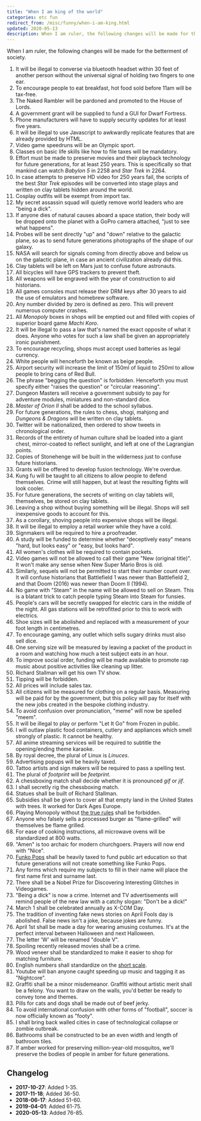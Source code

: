 ```yaml
---
title: "When I am king of the world"
categories: etc fun
redirect_from: /misc/funny/when-i-am-king.html
updated: 2020-05-13
description: When I am ruler, the following changes will be made for the betterment of society.
---
```


When I am ruler, the following changes will be made for the betterment of
society.

1. It will be illegal to converse via bluetooth headset within 30 feet of
   another person without the universal signal of holding two fingers to one
   ear.
2. To encourage people to eat breakfast, hot food sold before 11am will be
   tax-free.
3. The Naked Rambler will be pardoned and promoted to the House of Lords.
4. A government grant will be supplied to fund a GUI for Dwarf Fortress.
5. Phone manufacturers will have to supply security updates for at least five
   years.
6. It will be illegal to use Javascript to awkwardly replicate features that
   are already provided by HTML.
7. Video game speedruns will be an Olympic sport.
8. Classes on basic life skills like how to file taxes will be mandatory.
9. Effort must be made to preserve movies and their playback technology for
   future generations, for at least 250 years. This is specifically so that
   mankind can watch _Babylon 5_ in 2258 and _Star Trek_ in 2264.
10. In case attempts to preserve HD video for 250 years fail, the scripts of
    the best _Star Trek_ episodes will be converted into stage plays and
    written on clay tablets hidden around the world.
11. Cosplay outfits will be exempt from import tax.
12. My secret assassin squad will quietly remove world leaders who are "being a
    dick".
13. If anyone dies of natural causes aboard a space station, their body will be
    dropped onto the planet with a GoPro camera attached, "just to see what
    happens".
14. Probes will be sent directly "up" and "down" relative to the galactic plane,
    so as to send future generations photographs of the shape of our galaxy.
15. NASA will search for signals coming from directly above and below us on the
    galactic plane, in case an ancient civilization already did this.
16. Clay tablets will be left on Mars just to confuse future astronauts.
17. All bicycles will have GPS trackers to prevent theft.
18. All weapons will be engraved with the year of construction to aid
    historians.
19. All games consoles must release their DRM keys after 30 years to aid
    the use of emulators and homebrew software.
20. Any number divided by zero is defined as zero. This will prevent
    numerous computer crashes.
21. All _Monopoly_ boxes in shops will be emptied out and filled with
    copies of superior board game _Machi Koro_.
22. It will be illegal to pass a law that's named the exact opposite of what it
    does. Anyone who votes for such a law shall be given an appropriately
    ironic punishment.
23. To encourage recycling, shops must accept used batteries as legal currency.
24. White people will henceforth be known as beige people.
25. Airport security will increase the limit of 150ml of liquid to 250ml to
    allow people to bring cans of Red Bull.
26. The phrase "begging the question" is forbidden. Henceforth you must
    specify either "raises the question" or "circular reasoning".
27. Dungeon Masters will receive a government subsidy to pay for adventure
    modules, miniatures and non-standard dice.
28. _Master of Orion II_ shall be added to the school syllabus.
29. For future generations, the rules to chess, shogi, mahjong and
    _Dungeons & Dragons_ will be written on clay tablets.
30. Twitter will be nationalized, then ordered to show tweets in chronological
    order.
31. Records of the entirety of human culture shall be loaded into a giant chest,
    mirror-coated to reflect sunlight, and left at one of the Lagrangian
    points.
32. Copies of Stonehenge will be built in the wilderness just to confuse future
    historians.
33. Grants will be offered to develop fusion technology. We're overdue.
34. Kung fu will be taught to all citizens to allow people to defend
    themselves. Crime will still happen, but at least the resulting fights
    will look cooler.
35. For future generations, the secrets of writing on clay tablets will,
    themselves, be stored on clay tablets.
36. Leaving a shop without buying something will be illegal. Shops will sell
    inexpensive goods to account for this.
37. As a corollary, shoving people into expensive shops will be illegal.
38. It will be illegal to employ a retail worker while they have a cold.
39. Signmakers will be required to hire a proofreader.
40. A study will be funded to determine whether "deceptively easy" means "hard,
    but looks easy" or "easy, but looks hard".
41. All women's clothes will be required to contain pockets.
42. Video games will not be allowed to call their game "New (original title)".
    It won't make any sense when New Super Mario Bros is old.
43. Similarly, sequels will not be permitted to start their number count over.
    It will confuse historians that Battlefield 1 was newer than Battlefield 2,
    and that Doom (2016) was newer than Doom II (1994).
44. No game with "Steam" in the name will be allowed to sell on Steam. This is a
    blatant trick to catch people typing Steam into Steam for funsies.
45. People's cars will be secretly swapped for electric cars in the middle of
    the night. All gas stations will be retrofitted prior to this to work with
    electrics.
46. Shoe sizes will be abolished and replaced with a measurement of your foot
    length in centimetres.
47. To encourage gaming, any outlet which sells sugary drinks must also sell
    dice.
48. One serving size will be measured by leaving a packet of the product in a
    room and watching how much a test subject eats in an hour.
49. To improve social order, funding will be made available to promote rap music
    about positive activities like cleaning up litter.
50. Richard Stallman will get his own TV show.
51. Tipping will be forbidden.
52. All prices will include sales tax.
53. All citizens will be measured for clothing on a regular basis. Measuring
    will be paid for by the government, but this policy will pay for itself
    with the new jobs created in the bespoke clothing industry.
54. To avoid confusion over pronunciation, "meme" will now be spelled "meem".
55. It will be illegal to play or perform "Let It Go" from Frozen in public.
56. I will outlaw plastic food containers, cutlery and appliances which smell
    strongly of plastic. It cannot be healthy.
57. All anime streaming services will be required to subtitle the
    opening/ending theme karaoke.
58. By royal decree, the plural of Linux is _Linuces_.
59. Advertising popups will be heavily taxed.
60. Tattoo artists and sign makers will be required to pass a spelling test.
61. The plural of _footprint_ will be _feetprint_.
62. A chessboxing match shall decide whether it is pronounced _gif_ or _jif_.
63. I shall secretly rig the chessboxing match.
64. Statues shall be built of Richard Stallman.
65. Subsidies shall be given to cover all that empty land in the United States
    with trees. It worked for Dark Ages Europe.
66. Playing Monopoly without [the true
rules](http://www.criticalmiss.com/issue10/CampaignRealMonopoly1.html) shall be
    forbidden.
67. Anyone who falsely sells a processed burger as "flame-grilled" will
    themselves be flame grilled.
68. For ease of cooking instructions, all microwave ovens will be standardized
    at 800 watts.
69. "Amen" is too archaic for modern churchgoers. Prayers will now end with
    "Nice".
70. [Funko Pops](https://twitter.com/drewtoothpaste/status/930795364508229632)
    shall be heavily taxed to fund public art education so that future
    generations will not create something like Funko Pops.
71. Any forms which require my subjects to fill in their name will place the
    first name first and surname last.
72. There shall be a Nobel Prize for Discovering Interesting Glitches in
    Videogames.
73. "Being a dick" is now a crime. Internet and TV advertisements will remind
    people of the new law with a catchy slogan: "Don't be a dick!"
74. March 1 shall be celebrated annually as X-COM Day.
75. The tradition of inventing fake news stories on April Fools day is
    abolished. False news isn't a joke, because jokes are funny.
76. April 1st shall be made a day for wearing amusing costumes. It's at the
    perfect interval between Halloween and next Halloween.
77. The letter 'W' will be renamed "double V".
78. Spoiling recently released movies shall be a crime.
79. Wood veneer shall be standardized to make it easier to shop for
    matching furniture.
80. English numbers shall standardize on the [short scale](https://en.wikipedia.org/wiki/Long_and_short_scales).
81. Youtube will ban anyone caught speeding up music and tagging it as
    "Nightcore".
82. Graffiti shall be a minor misdemeanor. Graffiti without artistic merit shall
    be a felony. You want to draw on the walls, you'd better be ready to convey
    tone and themes.
81. Pills for cats and dogs shall be made out of beef jerky.
82. To avoid international confusion with other forms of "football", soccer is
    now officially known as "footy".
83. I shall bring back walled cities in case of technological collapse or
    zombie outbreak.
84. Bathrooms shall be constructed to be an even width and length of bathroom
    tiles.
85. If amber worked for preserving million-year-old mosquitos, we'll preserve
    the bodies of people in amber for future generations.

## Changelog

- __2017-10-27__: Added 1-35.
- __2017-11-18__; Added 36-50.
- __2018-06-17__: Added 51-60.
- __2019-04-01__: Added 61-75.
- __2020-05-13__: Added 76-85.
